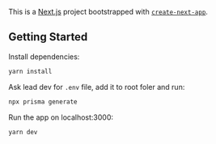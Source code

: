 This is a [Next.js](https://nextjs.org/) project bootstrapped with [`create-next-app`](https://github.com/vercel/next.js/tree/canary/packages/create-next-app).

## Getting Started

Install dependencies:

```bash
yarn install
```

Ask lead dev for `.env` file, add it to root foler and run:

```bash
npx prisma generate
```

Run the app on localhost:3000:

```bash
yarn dev
```
